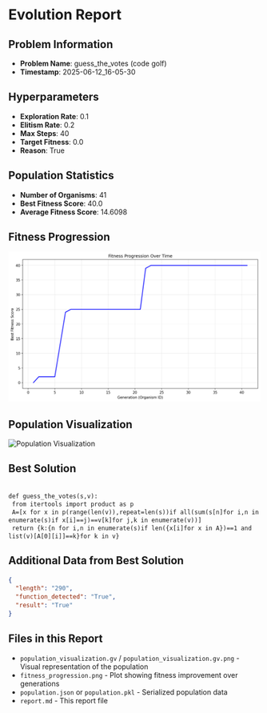 # Evolution Report

## Problem Information
- **Problem Name**: guess_the_votes (code golf)
- **Timestamp**: 2025-06-12_16-05-30

## Hyperparameters
- **Exploration Rate**: 0.1
- **Elitism Rate**: 0.2
- **Max Steps**: 40
- **Target Fitness**: 0.0
- **Reason**: True

## Population Statistics
- **Number of Organisms**: 41
- **Best Fitness Score**: 40.0
- **Average Fitness Score**: 14.6098

## Fitness Progression
![Fitness Progression](fitness_progression.png)

## Population Visualization
![Population Visualization](population_visualization.gv.png)

## Best Solution
```

def guess_the_votes(s,v):
 from itertools import product as p
 A=[x for x in p(range(len(v)),repeat=len(s))if all(sum(s[n]for i,n in enumerate(s)if x[i]==j)==v[k]for j,k in enumerate(v))]
 return {k:{n for i,n in enumerate(s)if len({x[i]for x in A})==1 and list(v)[A[0][i]]==k}for k in v}

```

## Additional Data from Best Solution
```json
{
  "length": "290",
  "function_detected": "True",
  "result": "True"
}
```

## Files in this Report
- `population_visualization.gv` / `population_visualization.gv.png` - Visual representation of the population
- `fitness_progression.png` - Plot showing fitness improvement over generations
- `population.json` or `population.pkl` - Serialized population data
- `report.md` - This report file
